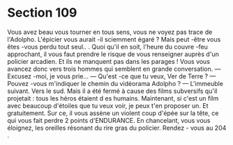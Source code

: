 # Section 109

Vous avez beau vous tourner en tous sens, vous ne voyez pas
trace de l'Adolpho. L'épicier vous aurait -il sciemment égaré ?
Mais peut -être vous êtes -vous perdu tout seul.. . Quoi qu'il en
soit, l'heure du couvre -feu approchant, il vous faut prendre le
risque de vous renseigner auprès d'un policier arcadien. Et ils ne
manquent pas dans les parages ! Vous vous avancez donc vers
trois hommes qui semblent en grande conversation.
— Excusez -moi, je vous prie...
— Qu'est -ce que tu veux, Ver de Terre ?
— Pouvez -vous m'indiquer le chemin du vidéorama Adolpho ?
— L'immeuble suivant. Vers le sud. Mais il a été fermé à cause
des films subversifs qu'il projetait : tous les héros étaient d es
humains. Maintenant, si c'est un film avec beaucoup d'étoiles
que tu veux voir, je peux t'en proposer un. Et gratuitement. Sur
ce, il vous assène un violent coup d'épée sur la tête, ce qui vous
fait perdre  2 points  d'ENDURANCE. En chancelant, vous vous
éloignez, les oreilles résonant du rire gras du policier. Rendez -
vous au 204 .